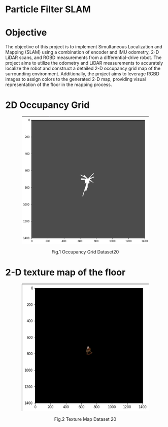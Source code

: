 # Particle Filter SLAM


<h1><b> Objective </b></h1>
The objective of this project is to implement Simultaneous Localization and Mapping (SLAM) using a combination of encoder and IMU odometry, 2-D LiDAR scans, and RGBD measurements from a differential-drive robot. The project aims to utilize the odometry and LiDAR measurements to accurately localize the robot and construct a detailed 2-D occupancy grid map of the surrounding environment. Additionally, the project aims to leverage RGBD images to assign colors to the generated 2-D map, providing visual representation of the floor in the mapping process.



<h1><b> 2D Occupancy Grid </b></h1>

<p align="center">
  <img src="https://github.com/dhruvtalwar18/particle_filter_slam/blob/main/Results/Occupancy_grid/Trajectory_map_generation_dataset_20.gif" title="Occupancy Grid Dataset20" style="width: 400px; height: 400px;">
  <br>
  <p align="center">Fig.1 Occupancy Grid Dataset20</p>
</p>


<h1><b> 2-D texture map of the floor </b></h1>

<p align="center">
  <img src="https://github.com/dhruvtalwar18/particle_filter_slam/blob/main/Results/Texture_map/Texture_map_time_generation.gif" title="Texture Map Dataset20" style="width: 400px; height: 400px;">
  <br>
  <p align="center">Fig.2 Texture Map Dataset 20</p>
</p>



